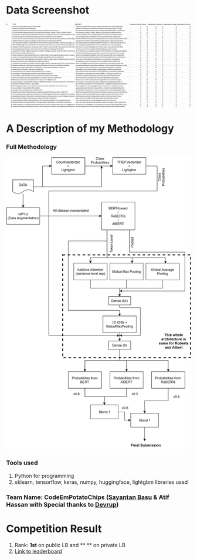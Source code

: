 # Data Screenshot
<img src="Images/Screenshot.png" width="1000"/>


# A Description of my Methodology

### Full Methodology
<img src="Images/JantaHack_Independence_Day_Solution.png" width="800"/>


### Tools used
1. Python for programming
2. sklearn, tensorflow, keras, numpy, huggingface, lightgbm libraries used

### Team Name: CodeEmPotatoChips ([Sayantan Basu](https://www.linkedin.com/in/sayantan-basu-a29861a1) & Atif Hassan with Special thanks to [Devrup](https://www.linkedin.com/in/devrup-b-7b2423107/))

# Competition Result
1. Rank: **1st** on public LB and ** ** on private LB
2. [Link to leaderboard](https://datahack.analyticsvidhya.com/contest/janatahack-independence-day-2020-ml-hackathon/#LeaderBoard)
